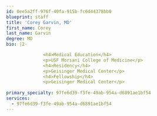 ```yaml
---
id: 0ee5a2ff-976f-40fa-915b-fc6d44378bb0
blueprint: staff
title: 'Corey Garvin, MD'
first_name: Corey
last_name: Garvin
degree: MD
bio: |2-

              <h4>Medical Education</h4>
              <p>USF Morsani College of Medicine</p>
              <h4>Residency</h4>
              <p>Geisinger Medical Center</p>
              <h4>Fellowship</h4>
              <p>Geisinger Medical Center</p>
          
primary_specialty: 97fe6d39-f3fe-49ab-954a-d6891ae1bf54
services:
  - 97fe6d39-f3fe-49ab-954a-d6891ae1bf54
---
```

